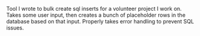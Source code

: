 Tool I wrote to bulk create sql inserts for a volunteer project I work on. Takes some user input, then creates a bunch of placeholder rows in the database based on that input. Properly takes error handling to prevent SQL issues. 
